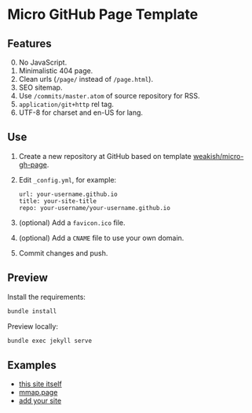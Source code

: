 # Micro GitHub Page Template

## Features

0. No JavaScript.
1. Minimalistic 404 page.
2. Clean urls (`/page/` instead of `/page.html`).
3. SEO sitemap.
4. Use `/commits/master.atom` of source repository for RSS.
5. `application/git+http` rel tag.
6. UTF-8 for charset and en-US for lang.

## Use

1. Create a new repository at GitHub based on template [weakish/micro-gh-page].

2. Edit `_config.yml`, for example:

    ```
    url: your-username.github.io
    title: your-site-title
    repo: your-username/your-username.github.io
    ```

3. (optional) Add a `favicon.ico` file.

4. (optional) Add a `CNAME` file to use your own domain.

5. Commit changes and push.

[weakish/micro-gh-page]: https://github.com/weakish/micro-gh-page

## Preview

Install the requirements:

```sh
bundle install
```

Preview locally:

```sh
bundle exec jekyll serve
```

## Examples

- [this site itself](https://mmap.page/micro-gh-page/)
- [mmap.page](https://mmap.page)
- [add your site](https://github.com/weakish/micro-gh-page/pulls)